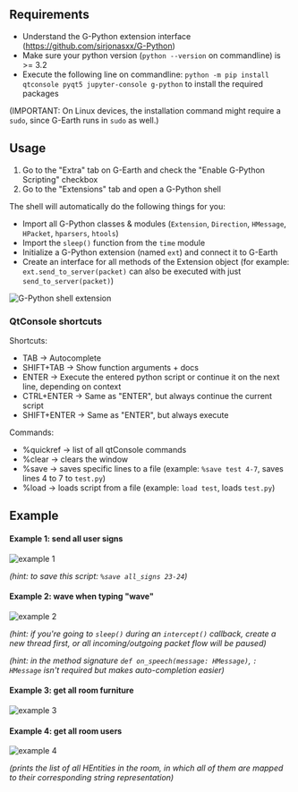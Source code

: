 ## Requirements
* Understand the G-Python extension interface (https://github.com/sirjonasxx/G-Python)
* Make sure your python version (`python --version` on commandline) is >= 3.2
* Execute the following line on commandline: `python -m pip install qtconsole pyqt5 jupyter-console g-python` to install the required packages

(IMPORTANT: On Linux devices, the installation command might require a `sudo`, since G-Earth runs in `sudo` as well.)

## Usage
1. Go to the "Extra" tab on G-Earth and check the "Enable G-Python Scripting" checkbox
2. Go to the "Extensions" tab and open a G-Python shell

The shell will automatically do the following things for you:
* Import all G-Python classes & modules (`Extension`, `Direction`, `HMessage`, `HPacket`, `hparsers`, `htools`)
* Import the `sleep()` function from the `time` module
* Initialize a G-Python extension (named `ext`) and connect it to G-Earth
* Create an interface for all methods of the Extension object (for example: `ext.send_to_server(packet)` can also be executed with just `send_to_server(packet)`)

![G-Python shell extension](https://i.imgur.com/ekOPLYu.png)

### QtConsole shortcuts

Shortcuts:
* TAB -> Autocomplete
* SHIFT+TAB -> Show function arguments + docs
* ENTER -> Execute the entered python script or continue it on the next line, depending on context
* CTRL+ENTER -> Same as "ENTER", but always continue the current script
* SHIFT+ENTER -> Same as "ENTER", but always execute

Commands:
* %quickref -> list of all qtConsole commands
* %clear -> clears the window
* %save -> saves specific lines to a file (example: `%save test 4-7`, saves lines 4 to 7 to `test.py`)
* %load -> loads script from a file (example: `load test`, loads `test.py`)

## Example
#### Example 1: send all user signs

![example 1](https://i.imgur.com/4kjnPlo.png)

_(hint: to save this script: `%save all_signs 23-24`)_

#### Example 2: wave when typing "wave"

![example 2](https://i.imgur.com/xo6GhOi.png)

_(hint: if you're going to `sleep()` during an `intercept()` callback, create a new thread first, or all incoming/outgoing packet flow will be paused)_

_(hint: in the method signature `def on_speech(message: HMessage)`, `: HMessage` isn't required but makes auto-completion easier)_

#### Example 3: get all room furniture

![example 3](https://i.imgur.com/CJCErDh.png)

#### Example 4: get all room users

![example 4](https://i.imgur.com/b2czJUw.png)

_(prints the list of all HEntities in the room, in which all of them are mapped to their corresponding string representation)_